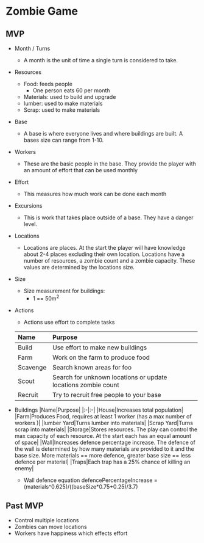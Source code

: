 # Zombie Game

## MVP

* Month / Turns
  * A month is the unit of time a single turn is considered to take.


* Resources
    * Food: feeds people
      * One person eats 60 per month
    * Materials: used to build and upgrade
    * lumber: used to make materials
    * Scrap: used to make materials


* Base
  * A base is where everyone lives and where buildings are built. A bases size can range from 1-10.


* Workers
  * These are the basic people in the base. They provide the player with an amount of effort that can be used monthly


* Effort
  * This measures how much work can be done each month


* Excursions
  * This is work that takes place outside of a base. They have a danger level.


* Locations
  * Locations are places. At the start the player will have knowledge about 2-4 places excluding their own location.
  Locations have a number of resources, a zombie count and a zombie capacity. These values are determined by the locations size.


* Size
  * Size measurement for buildings:
    * 1 == 50m<sup>2</sup>


* Actions
  * Actions use effort to complete tasks

  |Name|Purpose|
  |:-|:-|
  |Build|Use effort to make new buildings|
  |Farm|Work on the farm to produce food|
  |Scavenge|Search known areas for foo|
  |Scout|Search for unknown locations or update locations zombie count|
  |Recruit|Try to recruit free people to your base|

* Buildings
  |Name|Purpose|
  |:-|:-|
  |House|Increases total population|
  |Farm|Produces Food, requires at least 1 worker (has a max number of workers )|
  |lumber Yard|Turns lumber into materials|
  |Scrap Yard|Turns scrap into materials|
  |Storage|Stores resources. The play can control the max capacity of each resource. At the start each has an equal amount of space|
  |Wall|Increases defence percentage increase. The defence of the wall is determined by how many materials are provided to it and the base size. More materials == more defence, greater base size == less defence per material|
  |Traps|Each trap has a 25% chance of killing an enemy|

  * Wall defence equation
    defencePercentageIncrease = (materials^0.625)/((baseSize*0.75+0.25)/3.7)

## Past MVP

* Control multiple locations
* Zombies can move locations
* Workers have happiness which effects effort
